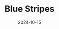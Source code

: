 ---  
layout: startup_page  
title: "Blue Stripes"  
id: "bluestripes.com"  
permalink: "/bluestripesbluestripes.com10152024/"  
website: "https://www.bluestripes.com/"  
funding_round: "Series B"  
funding_amount: "$20M"  
investors: "Zintinus, The Hershey Company, Whole Foods Market, DMG Ventures, Hamilton Lane, Praesidium"  
about: "Blue Stripes is an upcycled cacao brand revolutionizing the cacao supply chain by creating delicious, environmentally conscious, and nutrient-dense products. Their innovative approach reduces waste, increases farmer income, and unlocks the untapped potential of the cacao superfruit. They offer a range of products including Cacao Water, Whole Cacao Chocolate Bars, and more."  
markets: "Food and Beverage, Sustainability"  
hq: "New York, New York, United States"  
founded_year: "2018"  
linkedin: "https://www.linkedin.com/company/blue-stripes"  
twitter: ""  
instagram: ""  
facebook: "https://www.facebook.com/BlueStripesCacao"  
crunchbase: "https://www.crunchbase.com/organization/blue-stripes"  
pitchbook: "https://pitchbook.com/profiles/company/279628-84"  

date_display: "15-Oct-2024"  
date: "2024-10-15"

# SEO Optimization  
meta_title: "Blue Stripes - Series B Funding ($20M)"  
meta_description: "Blue Stripes, Blue Stripes is an upcycled cacao brand revolutionizing the cacao supply chain by creating delicious, environmentally conscious, and nutrient-dense pr..."  
meta_keywords: "Blue Stripes, Food and Beverage, Sustainability, Series B funding"  
canonical_url: "https://startup.projectstartups.com/bluestripesbluestripes.com10152024/"  
---